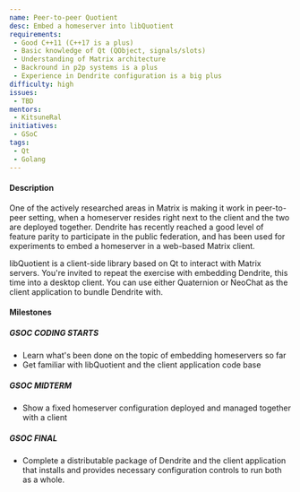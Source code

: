 ```yaml
---
name: Peer-to-peer Quotient
desc: Embed a homeserver into libQuotient
requirements:
 - Good C++11 (C++17 is a plus)
 - Basic knowledge of Qt (QObject, signals/slots)
 - Understanding of Matrix architecture
 - Backround in p2p systems is a plus
 - Experience in Dendrite configuration is a big plus
difficulty: high
issues:
 - TBD
mentors:
 - KitsuneRal
initiatives:
 - GSoC
tags:
 - Qt
 - Golang
---
```


#### Description

One of the actively researched areas in Matrix is making it work in peer-to-peer
setting, when a homeserver resides right next to the client and the two are
deployed together. Dendrite has recently reached a good level of feature parity
to participate in the public federation, and has been used for experiments
to embed a homeserver in a web-based Matrix client.

libQuotient is a client-side library based on Qt to interact with Matrix servers.
You're invited to repeat the exercise with embedding Dendrite, this time into
a desktop client. You can use either Quaternion or NeoChat as the client
application to bundle Dendrite with.

#### Milestones

##### GSOC CODING STARTS

* Learn what's been done on the topic of embedding homeservers so far
* Get familiar with libQuotient and the client application code base

##### GSOC MIDTERM

* Show a fixed homeserver configuration deployed and managed together with a client

##### GSOC FINAL

* Complete a distributable package of Dendrite and the client application that
  installs and provides necessary configuration controls to run both as a whole.
